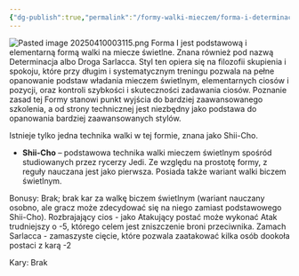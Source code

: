 ```yaml
---
{"dg-publish":true,"permalink":"/formy-walki-mieczem/forma-i-determinacja/","dgPassFrontmatter":true}
---
```


![Pasted image 20250410003115.png](/img/user/6%20Obrazy/Pasted%20image%2020250410003115.png)
Forma I jest podstawową i elementarną formą walki na miecze świetlne. Znana również pod nazwą Determinacja albo Droga Sarlacca. Styl ten opiera się na filozofii skupienia i spokoju, które przy długim i systematycznym treningu pozwala na pełne opanowanie podstaw władania mieczem świetlnym, elementarnych ciosów i pozycji, oraz kontroli szybkości i skuteczności zadawania ciosów. Poznanie zasad tej Formy stanowi punkt wyjścia do bardziej zaawansowanego szkolenia, a od strony technicznej jest niezbędny jako podstawa do opanowania bardziej zaawansowanych stylów.

Istnieje tylko jedna technika walki w tej formie, znana jako Shii-Cho.

- **Shii-Cho** – podstawowa technika walki mieczem świetlnym spośród studiowanych przez rycerzy Jedi. Ze względu na prostotę formy, z reguły nauczana jest jako pierwsza. Posiada także wariant walki biczem świetlnym.

Bonusy: 
Brak; brak kar za walkę biczem świetlnym (wariant nauczany osobno, ale gracz może zdecydować się na niego zamiast podstawowego Shii-Cho).
Rozbrajający cios - jako Atakujący postać może wykonać Atak trudniejszy o -5, którego celem jest zniszczenie broni przeciwnika.
Zamach Sarlacca - zamaszyste cięcie, które pozwala zaatakować kilka osób dookoła postaci z karą -2

Kary:
Brak